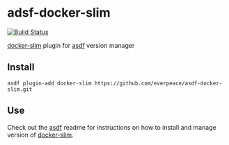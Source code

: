 # adsf-docker-slim

[![Build Status](https://travis-ci.org/everpeace/asdf-docker-slim.svg?branch=master)](https://travis-ci.org/everpeace/asdf-docker-slim)

[docker-slim](http://dockersl.im/) plugin for [asdf](https://github.com/asdf-vm/asdf) version manager

## Install

```shell
asdf plugin-add docker-slim https://github.com/everpeace/asdf-docker-slim.git
```

## Use

Check out the [asdf](https://github.com/asdf-vm/asdf) readme for instructions on how to install and manage version of [docker-slim](http://dockersl.im/).
